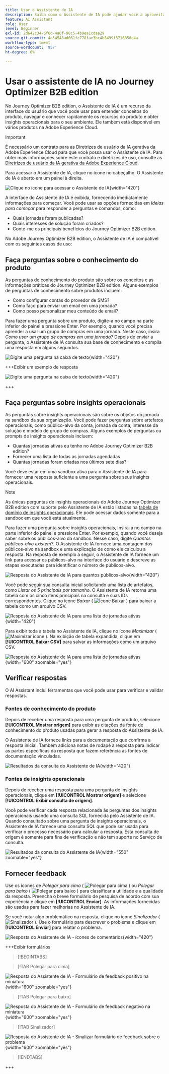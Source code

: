 ```yaml
---
title: Usar o Assistente de IA
description: Saiba como o Assistente de IA pode ajudar você a aproveitar ao máximo os recursos do Journey Optimizer B2B edition.
feature: AI Assistant
role: User
level: Beginner
exl-id: 2d642c34-6f6d-4a0f-98c5-4b9ea1cdaa29
source-git-commit: 4a54548ad061fc778fae3bc4b8499f3716850e4a
workflow-type: tm+mt
source-wordcount: '957'
ht-degree: 0%

---
```


# Usar o assistente de IA no Journey Optimizer B2B edition

No Journey Optimizer B2B edition, o Assistente de IA é um recurso da interface do usuário que você pode usar para entender conceitos do produto, navegar e conhecer rapidamente os recursos do produto e obter insights operacionais para o seu ambiente. Ele também está disponível em vários produtos na Adobe Experience Cloud.

>[!IMPORTANT]
>
>É necessário um contrato para as Diretrizes de usuário da IA gerativa da Adobe Experience Cloud para que você possa usar o Assistente de IA. Para obter mais informações sobre este contrato e diretrizes de uso, consulte as [Diretrizes de usuário da IA gerativa da Adobe Experience Cloud](https://www.adobe.com/legal/licenses-terms/adobe-dx-gen-ai-user-guidelines.html).

Para acessar o Assistente de IA, clique no ícone no cabeçalho. O Assistente de IA é aberto em um painel à direita.

![Clique no ícone para acessar o Assistente de IA](./assets/ai-assistant-icon-displayed.png){width="420"}

A interface do Assistente de IA é exibida, fornecendo imediatamente informações para começar. Você pode usar as opções fornecidas em _Ideias para começar_ para responder a perguntas e comandos, como:

* Quais jornadas foram publicadas?
* Quais interesses de solução foram criados?
* Conte-me os principais benefícios do Journey Optimizer B2B edition.

No Adobe Journey Optimizer B2B edition, o Assistente de IA é compatível com os seguintes casos de uso:

## Faça perguntas sobre o conhecimento do produto

As perguntas de conhecimento do produto são sobre os conceitos e as informações práticas do Journey Optimizer B2B edition. Alguns exemplos de perguntas de conhecimento sobre produtos incluem:

* Como configurar contas do provedor de SMS?
* Como faço para enviar um email em uma jornada?
* Como posso personalizar meu conteúdo de email?

Para fazer uma pergunta sobre um produto, digite-a no campo na parte inferior do painel e pressione Enter. Por exemplo, quando você precisa aprender a usar um grupo de compras em uma jornada. Neste caso, insira _Como usar um grupo de compras em uma jornada?_ Depois de enviar a pergunta, o Assistente de IA consulta sua base de conhecimento e compila uma resposta em alguns segundos.

![Digite uma pergunta na caixa de texto](./assets/ai-assistant-ask-question.png){width="420"}

+++Exibir um exemplo de resposta

![Digite uma pergunta na caixa de texto](./assets/ai-assistant-product-answer.png){width="420"}

+++

## Faça perguntas sobre insights operacionais

As perguntas sobre insights operacionais são sobre os objetos do jornada na sandbox da sua organização. Você pode fazer perguntas sobre artefatos operacionais, como público-alvo da conta, jornada da conta, interesse da solução e modelo de grupo de compras. Alguns exemplos de perguntas ou prompts de insights operacionais incluem:

* Quantas jornadas ativas eu tenho no Adobe Journey Optimizer B2B edition?
* Fornecer uma lista de todas as jornadas agendadas
* Quantas jornadas foram criadas nos últimos sete dias?

Você deve estar em uma sandbox ativa para o Assistente de IA para fornecer uma resposta suficiente a uma pergunta sobre seus insights operacionais.

>[!NOTE]
>
>As únicas perguntas de insights operacionais do Adobe Journey Optimizer B2B edition com suporte pelo Assistente de IA estão listadas na [tabela de domínio de insights operacionais](./ai-assistant-overview.md#operational-insights). Ele pode acessar dados somente para a sandbox em que você está atualmente.

Para fazer uma pergunta sobre insights operacionais, insira-a no campo na parte inferior do painel e pressione Enter. Por exemplo, quando você deseja saber sobre os públicos-alvo da sandbox. Nesse caso, digite _Quantos públicos-alvo existem?_.  O Assistente de IA fornece uma contagem dos públicos-alvo na sandbox e uma explicação de como ele calculou a resposta. Na resposta de exemplo a seguir, o Assistente de IA fornece um link para acessar os públicos-alvo na interface do usuário e descreve as etapas executadas para identificar o número de públicos-alvo.

![Resposta do Assistente de IA para quantos públicos-alvo](./assets/ai-assistant-insights-answer.png){width="420"}

Você pode seguir sua consulta inicial solicitando uma lista de artefatos, como _Listar os 5 principais por tamanho_. O Assistente de IA retorna uma tabela com os cinco itens principais na consulta e suas IDs correspondentes. Clique no ícone _Baixar_ ( ![Ícone Baixar](../assets/do-not-localize/icon-download.svg) ) para baixar a tabela como um arquivo CSV.

![Resposta do Assistente de IA para uma lista de jornadas ativas](./assets/ai-assistant-artifacts-query.png){width="420"}

Para exibir toda a tabela no Assistente de IA, clique no ícone _Maximizar_ ( ![Maximizar ícone](../assets/do-not-localize/icon-maximize.svg) ). Na exibição de tabela expandida, clique em **[!UICONTROL Baixar CSV]** para salvar as informações como um arquivo CSV.

![Resposta do Assistente de IA para uma lista de jornadas ativas](./assets/ai-assistant-artifacts-maximize.png){width="600" zoomable="yes"}

## Verificar respostas

O AI Assistant inclui ferramentas que você pode usar para verificar e validar respostas.

### Fontes de conhecimento do produto

Depois de receber uma resposta para uma pergunta de produto, selecione **[!UICONTROL Mostrar origem]** para exibir as citações da fonte de conhecimento do produto usadas para gerar a resposta do Assistente de IA.

O Assistente de IA fornece links para a documentação que confirma a resposta inicial. Também adiciona notas de rodapé à resposta para indicar as partes específicas da resposta que fazem referência às fontes de documentação vinculadas.

![Resultados da consulta do Assistente de IA](./assets/ai-assistant-product-answer-sources.png){width="420"}

### Fontes de insights operacionais

Depois de receber uma resposta para uma pergunta de insights operacionais, clique em **[!UICONTROL Mostrar origem]** e selecione **[!UICONTROL Exibir consulta de origem]**.

Você pode verificar cada resposta relacionada às perguntas dos insights operacionais usando uma consulta SQL fornecida pelo Assistente de IA. Quando consultado sobre uma pergunta de insights operacionais, o Assistente de IA fornece uma consulta SQL que pode ser usada para verificar o processo necessário para calcular a resposta. Esta consulta de origem é somente para fins de verificação e não tem suporte no Serviço de consulta.

![Resultados da consulta do Assistente de IA](./assets/ai-assistant-artifacts-query-source.png){width="550" zoomable="yes"}

## Fornecer feedback

Use os ícones de _Polegar para cima_ ( ![Polegar para cima](../assets/do-not-localize/icon-thumb-up.svg) ) ou _Polegar para baixo_ ( ![Polegar para baixo](../assets/do-not-localize/icon-thumb-down.svg) ) para classificar a utilidade e a qualidade da resposta. Preencha o breve formulário de pesquisa de acordo com sua experiência e clique em **[!UICONTROL Enviar]**. As informações fornecidas são usadas para fazer melhorias no Assistente de IA.

Se você notar algo problemático na resposta, clique no ícone _Sinalizador_ ( ![Sinalizador](../assets/do-not-localize/icon-flag.svg) ). Use o formulário para descrever o problema e clique em **[!UICONTROL Enviar]** para relatar o problema.

![Resposta do Assistente de IA - ícones de comentários](./assets/ai-assistant-response-feedback-icons.png){width="420"}

+++Exibir formulários

>[!BEGINTABS]

>[!TAB Polegar para cima]

![Resposta do Assistente de IA - Formulário de feedback positivo na miniatura](./assets/ai-assistant-response-feedback-positive-form.png){width="600" zoomable="yes"}

>[!TAB Polegar para baixo]

![Resposta do Assistente de IA - Formulário de feedback negativo na miniatura](./assets/ai-assistant-response-feedback-negative-form.png){width="600" zoomable="yes"}

>[!TAB Sinalizador]

![Resposta do Assistente de IA - Sinalizar formulário de feedback sobre o problema](./assets/ai-assistant-response-feedback-flagged-form.png){width="600" zoomable="yes"}

>[!ENDTABS]

+++
